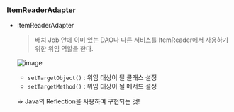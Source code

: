 ### ItemReaderAdapter

- ItemReaderAdapter

  > 배치 Job 안에 이미 있는 DAO나 다른 서비스를 ItemReader에서 사용하기 위한 위임 역할을 한다.
  >

  ![image](https://github.com/ulimy/study/assets/18046394/4b33c6b3-8cdc-4119-bad2-ada9d436d76e)

    - `setTargetObject()` : 위임 대상이 될 클래스 설정
    - `setTargetMethod()` : 위임 대상이 될 메서드 설정

  ⇒ Java의 Reflection을 사용하여 구현되는 것!
